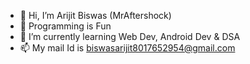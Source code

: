 - 👋 Hi, I’m Arijit Biswas (MrAftershock)
- 👀 Programming is Fun
- 🌱 I’m currently learning Web Dev, Android Dev & DSA 
- 📫 My mail Id is biswasarijit8017652954@gmail.com

